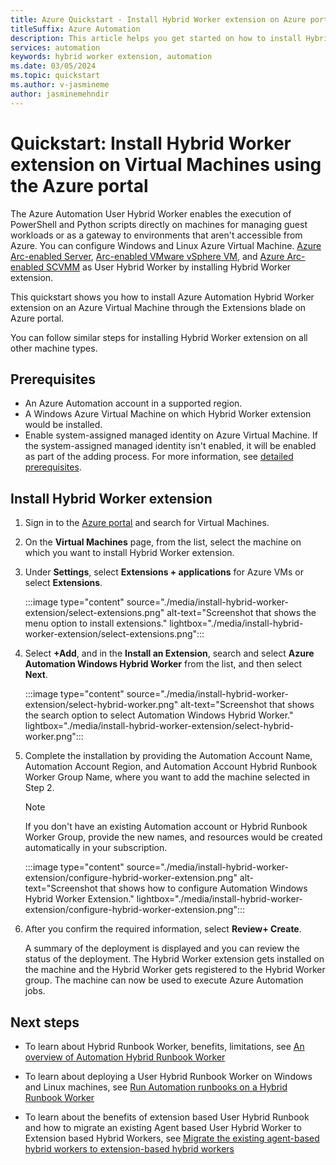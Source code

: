 ```yaml
---
title: Azure Quickstart - Install Hybrid Worker extension on Azure portal.
titleSuffix: Azure Automation
description: This article helps you get started on how to install Hybrid Worker extension on Azure portal.
services: automation
keywords: hybrid worker extension, automation
ms.date: 03/05/2024
ms.topic: quickstart
ms.author: v-jasmineme
author: jasminemehndir
---
```


# Quickstart: Install Hybrid Worker extension on Virtual Machines using the Azure portal

The Azure Automation User Hybrid Worker enables the execution of PowerShell and Python scripts directly on machines for managing guest workloads or as a gateway to environments that aren't accessible from Azure. You can configure Windows and Linux Azure Virtual Machine. [Azure Arc-enabled Server](/azure/azure-arc/servers/overview), [Arc-enabled VMware vSphere VM](/azure/azure-arc/vmware-vsphere/overview), and [Azure Arc-enabled SCVMM](/azure/azure-arc/system-center-virtual-machine-manager/overview) as User Hybrid Worker by installing Hybrid Worker extension.

This quickstart shows you how to install Azure Automation Hybrid Worker extension on an Azure Virtual Machine through the Extensions blade on Azure portal. 

You can follow similar steps for installing Hybrid Worker extension on all other machine types.  

## Prerequisites

- An Azure Automation account in a supported region.
- A Windows Azure Virtual Machine on which Hybrid Worker extension would be installed.
- Enable system-assigned managed identity on Azure Virtual Machine. If the system-assigned managed identity isn't enabled, it will be enabled as part of the adding process. For more information, see [detailed prerequisites](../extension-based-hybrid-runbook-worker-install.md).

## Install Hybrid Worker extension

1. Sign in to the [Azure portal](https://portal.azure.com) and search for Virtual Machines.
1. On the **Virtual Machines** page, from the list, select the machine on which you want to install Hybrid Worker extension.
1. Under **Settings**, select **Extensions + applications** for Azure VMs or select **Extensions**.

   :::image type="content" source="./media/install-hybrid-worker-extension/select-extensions.png" alt-text="Screenshot that shows the menu option to install extensions." lightbox="./media/install-hybrid-worker-extension/select-extensions.png":::

 1. Select **+Add**, and in the **Install an Extension**, search and select **Azure Automation Windows Hybrid Worker** from the list, and then select  **Next**.
 
    :::image type="content" source="./media/install-hybrid-worker-extension/select-hybrid-worker.png" alt-text="Screenshot that shows the search option to select Automation Windows Hybrid Worker." lightbox="./media/install-hybrid-worker-extension/select-hybrid-worker.png":::

1. Complete the installation by providing the Automation Account Name, Automation Account Region, and Automation Account Hybrid Runbook Worker Group Name, where you want to add the machine selected in Step 2.

   > [!NOTE]
   > If you don't have an existing Automation account or Hybrid Runbook Worker Group, provide the new names, and resources would be created automatically in your subscription.  
 
    :::image type="content" source="./media/install-hybrid-worker-extension/configure-hybrid-worker-extension.png" alt-text="Screenshot that shows how to configure Automation Windows Hybrid Worker Extension." lightbox="./media/install-hybrid-worker-extension/configure-hybrid-worker-extension.png":::
    
1. After you confirm the required information, select **Review+ Create**.

   A summary of the deployment is displayed and you can review the status of the deployment. The Hybrid Worker extension gets installed on the machine and the Hybrid Worker gets registered to the Hybrid Worker group. The machine can now be used to execute Azure Automation jobs.  

## Next steps

- To learn about Hybrid Runbook Worker, benefits, limitations, see [An overview of Automation Hybrid Runbook Worker](../automation-hybrid-runbook-worker.md)

- To learn about deploying a User Hybrid Runbook Worker on Windows and Linux machines, see [Run Automation runbooks on a Hybrid Runbook Worker](../automation-hrw-run-runbooks.md)

- To learn about the benefits of extension based User Hybrid Runbook and how to migrate an existing Agent based User Hybrid Worker to Extension based Hybrid Workers, see [Migrate the existing agent-based hybrid workers to extension-based hybrid workers](../migrate-existing-agent-based-hybrid-worker-to-extension-based-workers.md)

